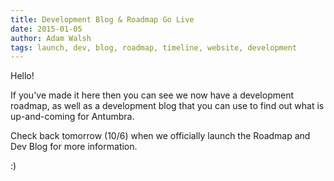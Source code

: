 ```yaml
---
title: Development Blog & Roadmap Go Live
date: 2015-01-05
author: Adam Walsh
tags: launch, dev, blog, roadmap, timeline, website, development
---
```


Hello!

If you've made it here then you can see we now have a development roadmap, as well
as a development blog that you can use to find out what is up-and-coming for
Antumbra.

Check back tomorrow (10/6) when we officially launch the Roadmap and Dev Blog
for more information.

:)

